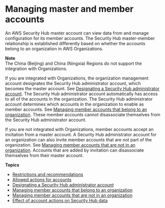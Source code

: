 # Managing master and member accounts<a name="securityhub-accounts"></a>

An AWS Security Hub master account can view data from and manage configuration for its member accounts\. The Security Hub master\-member relationship is established differently based on whether the accounts belong to an organization in AWS Organizations\.

**Note**  
The China \(Beijing\) and China \(Ningxia\) Regions do not support the integration with Organizations\.

If you are integrated with Organizations, the organization management account designates the Security Hub administrator account, which becomes the master account\. See [Designating a Security Hub administrator account](designate-orgs-admin-account.md)\. The Security Hub administrator account automatically has access to all of the accounts in the organization\. The Security Hub administrator account determines which accounts in the organization to enable as member accounts\. See [Managing member accounts that belong to an organization](securityhub-accounts-orgs.md)\. These member accounts cannot disassociate themselves from the Security Hub administrator account\.

If you are not integrated with Organizations, member accounts accept an invitation from a master account\. A Security Hub administrator account for an organization can also invite member accounts that are not part of the organization\. See [Managing member accounts that are not in an organization](account-management-manual.md)\. Accounts that are added by invitation can disassociate themselves from their master account\.

**Topics**
+ [Restrictions and recommendations](securityhub-account-restrictions-recommendations.md)
+ [Allowed actions for accounts](securityhub-accounts-allowed-actions.md)
+ [Designating a Security Hub administrator account](designate-orgs-admin-account.md)
+ [Managing member accounts that belong to an organization](securityhub-accounts-orgs.md)
+ [Managing member accounts that are not in an organization](account-management-manual.md)
+ [Effect of account actions on Security Hub data](securityhub-data-retention.md)